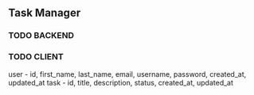 ## Task Manager 

### TODO BACKEND

### TODO CLIENT

user - id, first_name, last_name, email, username, password, created_at, updated_at
task - id, title, description, status, created_at, updated_at